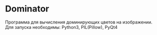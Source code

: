 Dominator
=========
Программа для вычисления доминирующих цветов на изображении. 
Для запуска необходимы: Python3, PIL(Pillow), PyQt4
